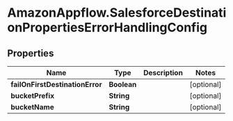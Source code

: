 # AmazonAppflow.SalesforceDestinationPropertiesErrorHandlingConfig

## Properties

Name | Type | Description | Notes
------------ | ------------- | ------------- | -------------
**failOnFirstDestinationError** | **Boolean** |  | [optional] 
**bucketPrefix** | **String** |  | [optional] 
**bucketName** | **String** |  | [optional] 


